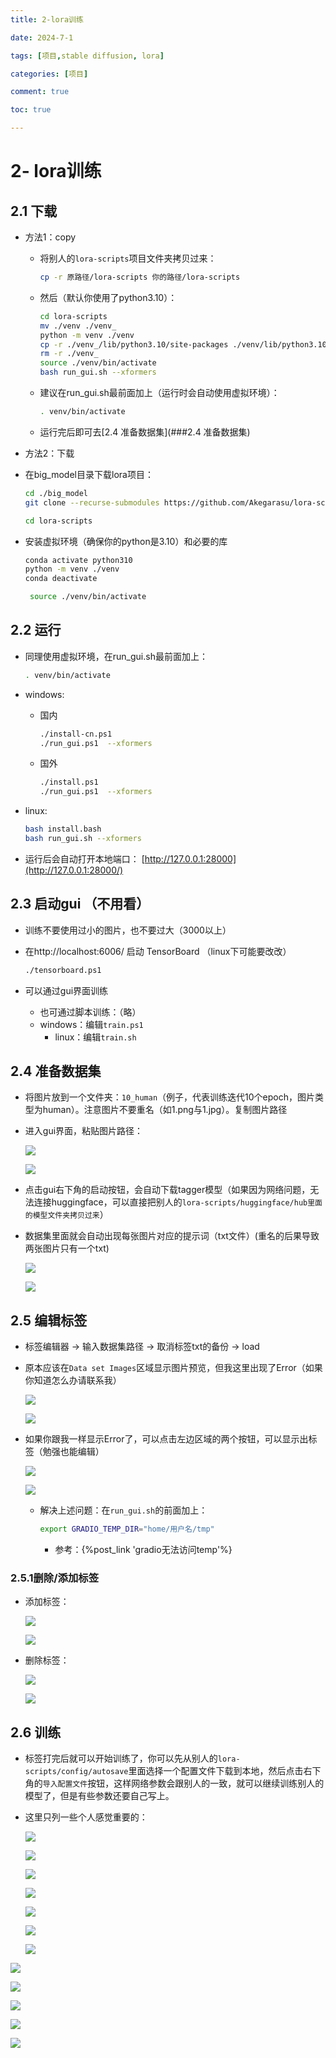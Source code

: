 ```yaml
---
title: 2-lora训练

date: 2024-7-1

tags: [项目,stable diffusion, lora]

categories: [项目]

comment: true

toc: true

---
```


#
<!--more-->



# 2- lora训练

## 2.1 下载

- 方法1：copy

  - 将别人的`lora-scripts`项目文件夹拷贝过来：

    ```bash
    cp -r 原路径/lora-scripts 你的路径/lora-scripts
    ```
    
  - 然后（默认你使用了python3.10）：

    ```bash
    cd lora-scripts
    mv ./venv ./venv_
    python -m venv ./venv
    cp -r ./venv_/lib/python3.10/site-packages ./venv/lib/python3.10/site-packages
    rm -r ./venv_
    source ./venv/bin/activate
    bash run_gui.sh --xformers
    
    ```
    
  - 建议在run_gui.sh最前面加上（运行时会自动使用虚拟环境）：

    ```bash
    . venv/bin/activate
    ```

    

  - 运行完后即可去[2.4 准备数据集](###2.4 准备数据集)

- 方法2：下载
  
- 在big_model目录下载lora项目：
  
  ```bash
  cd ./big_model
  git clone --recurse-submodules https://github.com/Akegarasu/lora-scripts
  ```
    ```bash
  cd lora-scripts
    ```
  
- 安装虚拟环境（确保你的python是3.10）和必要的库
  
  ```bash
  conda activate python310
  python -m venv ./venv
  conda deactivate
  ```
  ```bash
   source ./venv/bin/activate
  ```



## 2.2 运行

- 同理使用虚拟环境，在run_gui.sh最前面加上：

  ```bash
  . venv/bin/activate
  ```

- windows:

  - 国内

    ```bash
    ./install-cn.ps1
    ./run_gui.ps1  --xformers
    
    ```

  - 国外

    ```bash
    ./install.ps1
    ./run_gui.ps1  --xformers
    
    ```

- linux:

  ```bash
  bash install.bash
  bash run_gui.sh --xformers
  
  ```

- 运行后会自动打开本地端口： [http://127.0.0.1:28000](http://127.0.0.1:28000/) 



## 2.3 启动gui （不用看）

- 训练不要使用过小的图片，也不要过大（3000以上）

- 在http://localhost:6006/ 启动 TensorBoard （linux下可能要改改）

  ```bash
  ./tensorboard.ps1
  ```


- 可以通过gui界面训练

  - 也可通过脚本训练：（略）
  - windows：编辑`train.ps1`
    - linux：编辑`train.sh`

## 2.4 准备数据集

- 将图片放到一个文件夹：`10_human`（例子，代表训练迭代10个epoch，图片类型为human）。注意图片不要重名（如1.png与1.jpg）。复制图片路径

- 进入gui界面，粘贴图片路径：

  ![](../../../../themes/yilia/source/img/project/stable_diffusion/1.jpg)

  ![](img/project/stable_diffusion/1.jpg)

- 点击gui右下角的启动按钮，会自动下载tagger模型（如果因为网络问题，无法连接huggingface，可以直接把别人的`lora-scripts/huggingface/hub里面的模型文件夹拷贝过来`）

- 数据集里面就会自动出现每张图片对应的提示词（txt文件）(重名的后果导致两张图片只有一个txt)

  ![](../../../../themes/yilia/source/img/project/stable_diffusion/2.jpg)

  ![](img/project/stable_diffusion/2.jpg)



## 2.5 编辑标签

- 标签编辑器 -> 输入数据集路径 -> 取消标签txt的备份 -> load

- 原本应该在`Data set Images`区域显示图片预览，但我这里出现了Error（如果你知道怎么办请联系我）

  ![](../../../../themes/yilia/source/img/project/stable_diffusion/7.jpg)

  ![](img/project/stable_diffusion/7.jpg)

- 如果你跟我一样显示Error了，可以点击左边区域的两个按钮，可以显示出标签（勉强也能编辑）

    ![](../../../../themes/yilia/source/img/project/stable_diffusion/8.jpg)

    ![](img/project/stable_diffusion/8.jpg)
    
    - 解决上述问题：在`run_gui.sh`的前面加上：
    
        ```bash
        export GRADIO_TEMP_DIR="home/用户名/tmp"
        ```
    
        - 参考：{%post_link 'gradio无法访问temp'%}

### 2.5.1删除/添加标签

- 添加标签：

  ![](../../../../themes/yilia/source/img/project/stable_diffusion/9.jpg)

  ![](img/project/stable_diffusion/9.jpg)

- 删除标签：

  ![](../../../../themes/yilia/source/img/project/stable_diffusion/10.jpg)

  ![](img/project/stable_diffusion/10.jpg)



## 2.6 训练

- 标签打完后就可以开始训练了，你可以先从别人的`lora-scripts/config/autosave`里面选择一个配置文件下载到本地，然后点击右下角的`导入配置文件`按钮，这样网络参数会跟别人的一致，就可以继续训练别人的模型了，但是有些参数还要自己写上。

- 这里只列一些个人感觉重要的：

  ![](../../../../themes/yilia/source/img/project/stable_diffusion/11.jpg)

  ![](img/project/stable_diffusion/11.jpg)

  ![](../../../../themes/yilia/source/img/project/stable_diffusion/12.jpg)

  ![](img/project/stable_diffusion/12.jpg)

  ![](../../../../themes/yilia/source/img/project/stable_diffusion/13.jpg)

  ![](img/project/stable_diffusion/13.jpg)

  ![](../../../../themes/yilia/source/img/project/stable_diffusion/14.jpg)
  

![](img/project/stable_diffusion/14.jpg)

![](../../../../themes/yilia/source/img/project/stable_diffusion/15.jpg)

![](img/project/stable_diffusion/15.jpg)

![](../../../../themes/yilia/source/img/project/stable_diffusion/16.jpg)

![](img/project/stable_diffusion/16.jpg)

